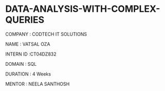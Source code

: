 # DATA-ANALYSIS-WITH-COMPLEX-QUERIES

COMPANY : CODTECH IT SOLUTIONS

NAME : VATSAL OZA

INTERN ID :CT04DZ832

DOMAIN : SQL

DURATION : 4 Weeks

MENTOR : NEELA SANTHOSH
